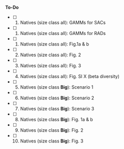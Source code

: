 __To-Do__
- [ ] 1) Natives (size class all): GAMMs for SACs  
- [ ] 1) Natives (size class all): GAMMs for RADs  
- [ ] 1) Natives (size class all): Fig.1a & b     
- [ ] 2) Natives (size class all): Fig. 2   
- [ ] 3) Natives (size class all): Fig. 3    
- [ ] 4) Natives (size class all): Fig. SI X (beta diversity)  
- [ ] 5) Natives (size class **Big**): Scenario 1    
- [ ] 6) Natives (size class **Big**): Scenario 2 
- [ ] 7) Natives (size class **Big**): Scenario 3 
- [ ] 8) Natives (size class **Big**): Fig. 1a & b 
- [ ] 9) Natives (size class **Big**): Fig. 2
- [ ] 10) Natives (size class **Big**): Fig. 3 